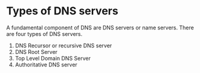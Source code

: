# Types of DNS servers

A fundamental component of DNS are DNS servers or name servers. There are four types of DNS servers.

1. DNS Recursor or recursive DNS server
2. DNS Root Server
3. Top Level Domain DNS Server
4. Authoritative DNS server&#x20;
